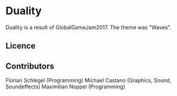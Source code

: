 # Duality
Duality is a result of GlobalGameJam2017. The theme was "Waves". 

## Licence


## Contributors
Florian Schlegel (Programming)
Michael Castano (Graphics, Sound, Soundeffects)
Maximilian Noppel (Programming)
